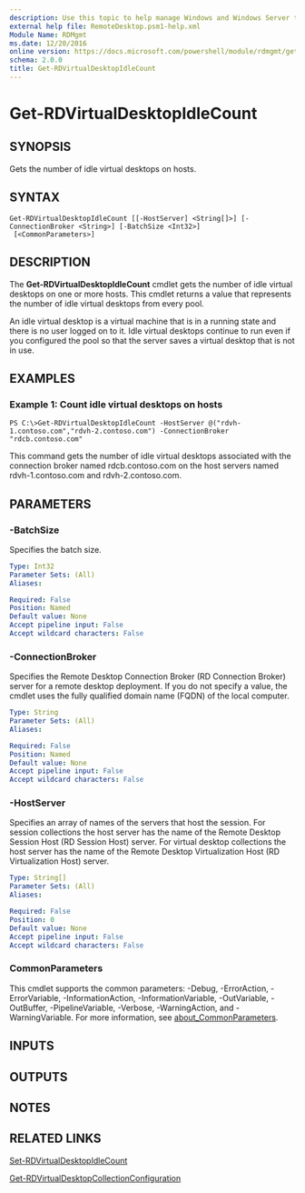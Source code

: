 ```yaml
---
description: Use this topic to help manage Windows and Windows Server technologies with Windows PowerShell.
external help file: RemoteDesktop.psm1-help.xml
Module Name: RDMgmt
ms.date: 12/20/2016
online version: https://docs.microsoft.com/powershell/module/rdmgmt/get-rdvirtualdesktopidlecount?view=windowsserver2016-ps&wt.mc_id=ps-gethelp
schema: 2.0.0
title: Get-RDVirtualDesktopIdleCount
---
```


# Get-RDVirtualDesktopIdleCount

## SYNOPSIS
Gets the number of idle virtual desktops on hosts.

## SYNTAX

```
Get-RDVirtualDesktopIdleCount [[-HostServer] <String[]>] [-ConnectionBroker <String>] [-BatchSize <Int32>]
 [<CommonParameters>]
```

## DESCRIPTION
The **Get-RDVirtualDesktopIdleCount** cmdlet gets the number of idle virtual desktops on one or more hosts.
This cmdlet returns a value that represents the number of idle virtual desktops from every pool.

An idle virtual desktop is a virtual machine that is in a running state and there is no user logged on to it.
Idle virtual desktops continue to run even if you configured the pool so that the server saves a virtual desktop that is not in use.

## EXAMPLES

### Example 1: Count idle virtual desktops on hosts
```
PS C:\>Get-RDVirtualDesktopIdleCount -HostServer @("rdvh-1.contoso.com","rdvh-2.contoso.com") -ConnectionBroker "rdcb.contoso.com"
```

This command gets the number of idle virtual desktops associated with the connection broker named rdcb.contoso.com on the host servers named rdvh-1.contoso.com and rdvh-2.contoso.com.

## PARAMETERS

### -BatchSize
Specifies the batch size.

```yaml
Type: Int32
Parameter Sets: (All)
Aliases:

Required: False
Position: Named
Default value: None
Accept pipeline input: False
Accept wildcard characters: False
```

### -ConnectionBroker
Specifies the Remote Desktop Connection Broker (RD Connection Broker) server for a remote desktop deployment.
If you do not specify a value, the cmdlet uses the fully qualified domain name (FQDN) of the local computer.

```yaml
Type: String
Parameter Sets: (All)
Aliases:

Required: False
Position: Named
Default value: None
Accept pipeline input: False
Accept wildcard characters: False
```

### -HostServer
Specifies an array of names of the servers that host the session.
For session collections the host server has the name of the Remote Desktop Session Host (RD Session Host) server.
For virtual desktop collections the host server has the name of the Remote Desktop Virtualization Host (RD Virtualization Host) server.

```yaml
Type: String[]
Parameter Sets: (All)
Aliases:

Required: False
Position: 0
Default value: None
Accept pipeline input: False
Accept wildcard characters: False
```

### CommonParameters
This cmdlet supports the common parameters: -Debug, -ErrorAction, -ErrorVariable, -InformationAction, -InformationVariable, -OutVariable, -OutBuffer, -PipelineVariable, -Verbose, -WarningAction, and -WarningVariable. For more information, see [about_CommonParameters](https://go.microsoft.com/fwlink/?LinkID=113216).

## INPUTS

## OUTPUTS

## NOTES

## RELATED LINKS

[Set-RDVirtualDesktopIdleCount](./Set-RDVirtualDesktopIdleCount.md)

[Get-RDVirtualDesktopCollectionConfiguration](./Get-RDVirtualDesktopCollectionConfiguration.md)

